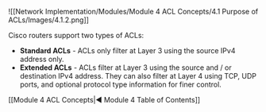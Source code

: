 ![[Network Implementation/Modules/Module 4 ACL Concepts/4.1 Purpose of ACLs/Images/4.1.2.png]]

Cisco routers support two types of ACLs:

- **Standard ACLs** - ACLs only filter at Layer 3 using the source IPv4 address only.
- **Extended ACLs** - ACLs filter at Layer 3 using the source and / or destination IPv4 address. They can also filter at Layer 4 using TCP, UDP ports, and optional protocol type information for finer control.

[[Module 4 ACL Concepts|◀ Module 4 Table of Contents]]